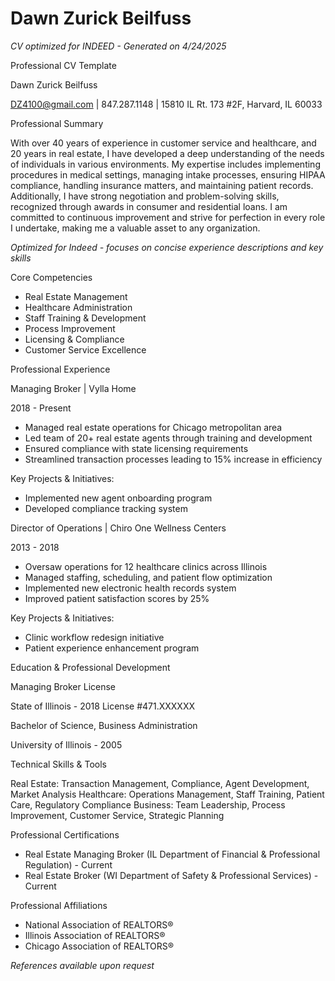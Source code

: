 # Dawn Zurick Beilfuss

*CV optimized for INDEED - Generated on 4/24/2025*

Professional CV Template


Dawn Zurick Beilfuss

DZ4100@gmail.com | 847.287.1148 | 15810 IL Rt. 173 #2F, Harvard, IL 60033

Professional Summary

With over 40 years of experience in customer service and healthcare, and 20 years in real estate, I have developed a deep understanding of the needs of individuals in various environments. My expertise includes implementing procedures in medical settings, managing intake processes, ensuring HIPAA compliance, handling insurance matters, and maintaining patient records. Additionally, I have strong negotiation and problem-solving skills, recognized through awards in consumer and residential loans. I am committed to continuous improvement and strive for perfection in every role I undertake, making me a valuable asset to any organization.

*Optimized for Indeed - focuses on concise experience descriptions and key skills*

Core Competencies

- Real Estate Management
- Healthcare Administration
- Staff Training &amp; Development
- Process Improvement
- Licensing &amp; Compliance
- Customer Service Excellence

Professional Experience

Managing Broker | Vylla Home

2018 - Present

- Managed real estate operations for Chicago metropolitan area
- Led team of 20+ real estate agents through training and development
- Ensured compliance with state licensing requirements
- Streamlined transaction processes leading to 15% increase in efficiency

Key Projects & Initiatives:
- Implemented new agent onboarding program
- Developed compliance tracking system

Director of Operations | Chiro One Wellness Centers

2013 - 2018

- Oversaw operations for 12 healthcare clinics across Illinois
- Managed staffing, scheduling, and patient flow optimization
- Implemented new electronic health records system
- Improved patient satisfaction scores by 25%

Key Projects & Initiatives:
- Clinic workflow redesign initiative
- Patient experience enhancement program


Education & Professional Development

Managing Broker License

State of Illinois - 2018
License #471.XXXXXX

Bachelor of Science, Business Administration

University of Illinois - 2005



Technical Skills & Tools

Real Estate: Transaction Management, Compliance, Agent Development, Market Analysis
Healthcare: Operations Management, Staff Training, Patient Care, Regulatory Compliance
Business: Team Leadership, Process Improvement, Customer Service, Strategic Planning

Professional Certifications

- Real Estate Managing Broker (IL Department of Financial &amp; Professional Regulation) - Current
- Real Estate Broker (WI Department of Safety &amp; Professional Services) - Current

Professional Affiliations

- National Association of REALTORS®
- Illinois Association of REALTORS®
- Chicago Association of REALTORS®

_References available upon request_
